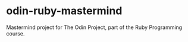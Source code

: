 # odin-ruby-mastermind
Mastermind project for The Odin Project, part of the Ruby Programming course.
